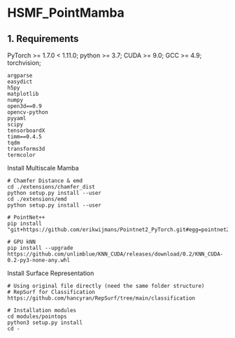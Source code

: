 # HSMF_PointMamba

## 1. Requirements
PyTorch >= 1.7.0 < 1.11.0;
python >= 3.7;
CUDA >= 9.0;
GCC >= 4.9;
torchvision;

```
argparse
easydict
h5py
matplotlib
numpy
open3d==0.9
opencv-python
pyyaml
scipy
tensorboardX
timm==0.4.5
tqdm
transforms3d
termcolor
```

Install Multiscale Mamba
```
# Chamfer Distance & emd
cd ./extensions/chamfer_dist
python setup.py install --user
cd ./extensions/emd
python setup.py install --user

# PointNet++
pip install "git+https://github.com/erikwijmans/Pointnet2_PyTorch.git#egg=pointnet2_ops&subdirectory=pointnet2_ops_lib"

# GPU kNN
pip install --upgrade https://github.com/unlimblue/KNN_CUDA/releases/download/0.2/KNN_CUDA-0.2-py3-none-any.whl
```

Install Surface Representation 

```
# Using original file directly (need the same folder structure)
# RepSurf for Classification
https://github.com/hancyran/RepSurf/tree/main/classification

# Installation modules
cd modules/pointops
python3 setup.py install
cd -
```
